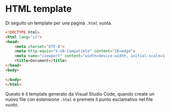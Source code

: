 # HTML template

Di seguito un template per una pagina `.html` vuota.

```html
<!DOCTYPE html>
<html lang="it">
<head>
    <meta charset="UTF-8">
    <meta http-equiv="X-UA-Compatible" content="IE=edge">
    <meta name="viewport" content="width=device-width, initial-scale=1.0">
    <title>Document</title>
</head>
<body>
    
</body>
</html>
```

Questo è il template generato da Visual Studio Code, quando create un nuovo file con estensione `.html` e premete il punto esclamativo nel file _vuoto_.
